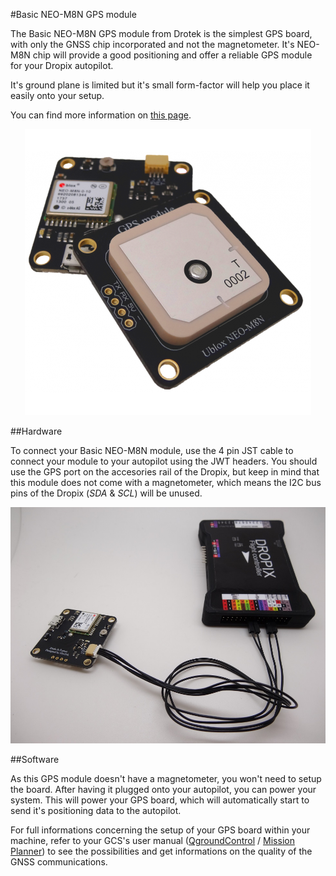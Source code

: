 #Basic NEO-M8N GPS module

The Basic NEO-M8N GPS module from Drotek is the simplest GPS board, with only the GNSS chip incorporated and not the magnetometer. It's NEO-M8N chip will provide a good positioning and offer a reliable GPS module for your Dropix autopilot. 

It's ground plane is limited but it's small form-factor will help you place it easily onto your setup. 

You can find more information on [this page](https://drotek.com/shop/en/home/511-ublox-neo-m8-gps-module.html).

<p align="center">
  <img src="./images/mn.jpg?raw=true" alt="Basic GPS Module"/>
</p>

##Hardware

To connect your Basic NEO-M8N module, use the 4 pin JST cable to connect your module to your autopilot using the JWT headers. You should use the GPS port on the accesories rail of the Dropix, but keep in mind that this module does not come with a magnetometer, which means the I2C bus pins of the Dropix (_SDA_ & _SCL_) will be unused.

<p align="center">
  <img src="./images/mncon.jpg?raw=true" alt="Basic GPS Module"/>
</p>

##Software

As this GPS module doesn't have a magnetometer, you won't need to setup the board. After having it plugged onto your autopilot, you can power your system. This will power your GPS board, which will automatically start to send it's positioning data to the autopilot.

For full informations concerning the setup of your GPS board within your machine, refer to your GCS's user manual ([QgroundControl](https://docs.qgroundcontrol.com/en/) / [Mission Planner](http://ardupilot.org/planner/docs/mission-planner-overview.html)) to see the possibilities and get informations on the quality of the GNSS communications. 